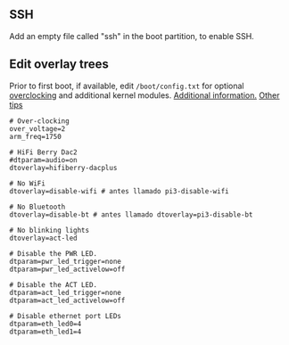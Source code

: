 ## SSH
Add an empty file called "ssh" in the boot partition, to enable SSH. 

## Edit overlay trees
Prior to first boot, if available, edit `/boot/config.txt` for optional [overclocking](https://magpi.raspberrypi.org/articles/how-to-overclock-raspberry-pi-4) and additional kernel modules. [Additional information.](https://friendsoflittleyus.nl/overclocking-raspberry-pi4-on-ubuntu-20-10/)
[Other tips](https://blog.elhacker.net/2021/02/opciones-configurar-raspberry-pi-4-trucos-consejos-wifi-apagar-leds-temperaturas.html)


```
# Over-clocking
over_voltage=2
arm_freq=1750

# HiFi Berry Dac2
#dtparam=audio=on
dtoverlay=hifiberry-dacplus

# No WiFi
dtoverlay=disable-wifi # antes llamado pi3-disable-wifi 

# No Bluetooth
dtoverlay=disable-bt # antes llamado dtoverlay=pi3-disable-bt

# No blinking lights
dtoverlay=act-led

# Disable the PWR LED.
dtparam=pwr_led_trigger=none
dtparam=pwr_led_activelow=off

# Disable the ACT LED.
dtparam=act_led_trigger=none
dtparam=act_led_activelow=off

# Disable ethernet port LEDs
dtparam=eth_led0=4
dtparam=eth_led1=4
```

